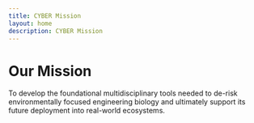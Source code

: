 ```yaml
---
title: CYBER Mission
layout: home
description: CYBER Mission
---
```


# Our Mission

To develop the foundational multidisciplinary tools needed to de-risk environmentally focused engineering biology and ultimately support its future deployment into real-world ecosystems.
